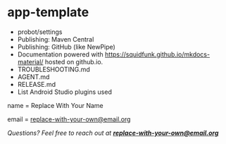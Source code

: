 # app-template

- probot/settings
- Publishing: Maven Central
- Publishing: GitHub (like NewPipe)
- Documentation powered with https://squidfunk.github.io/mkdocs-material/ hosted
  on github.io.
- TROUBLESHOOTING.md
- AGENT.md
- RELEASE.md
- List Android Studio plugins used

name = Replace With Your Name

email = replace-with-your-own@email.org

_Questions? Feel free to reach out at **replace-with-your-own@email.org**_
